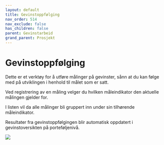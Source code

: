 ```yaml
---
layout: default
title: Gevinstoppfølging
nav_order: 514
nav_exclude: false
has_children: false
parent: Gevinstarbeid
grand_parent: Prosjekt
---
```


# Gevinstoppfølging

Dette er et verktøy for å utføre målinger på gevinster, sånn at du kan følge med på utviklingen i henhold til målet som er satt.

Ved registrering av en måling velger du hvilken måleindikator den
aktuelle målingen gjelder for.

I listen vil da alle målinger bli gruppert inn under sin tilhørende måleindikator.

Resultater fra gevinstoppfølgingen blir automatisk oppdatert i
gevinstoversikten på porteføljenivå.

![](./media/gevinstoppfølgning.png)
